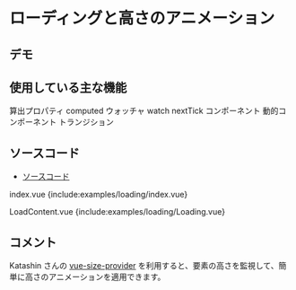 # ローディングと高さのアニメーション

## デモ

<client-only>
<demo-block>
  <examples-loading-index/>
</demo-block>
</client-only>

## 使用している主な機能

<page-info page="120">算出プロパティ computed</page-info>
<page-info page="128">ウォッチャ watch</page-info>
<page-info page="143">nextTick</page-info>
<page-info page="146">コンポーネント</page-info>
<page-info page="185">動的コンポーネント</page-info>
<page-info page="194">トランジション</page-info>

## ソースコード

- [ソースコード](https://github.com/mio3io/cr-vue/tree/master/docs/.vuepress/components/examples/loading)

<code-caption>index.vue</code-caption>
{include:examples/loading/index.vue}

<code-caption>LoadContent.vue</code-caption>
{include:examples/loading/Loading.vue}

## コメント

Katashin さんの [vue-size-provider](https://github.com/ktsn/vue-size-provider) を利用すると、要素の高さを監視して、簡単に高さのアニメーションを適用できます。
